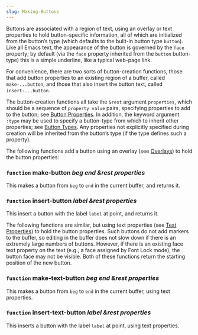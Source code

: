 ```yaml
---
slug: Making-Buttons
---
```


Buttons are associated with a region of text, using an overlay or text properties to hold button-specific information, all of which are initialized from the button’s type (which defaults to the built-in button type `button`). Like all Emacs text, the appearance of the button is governed by the `face` property; by default (via the `face` property inherited from the `button` button-type) this is a simple underline, like a typical web-page link.

For convenience, there are two sorts of button-creation functions, those that add button properties to an existing region of a buffer, called `make-...button`, and those that also insert the button text, called `insert-...button`.

The button-creation functions all take the `&rest` argument `properties`, which should be a sequence of `property value` pairs, specifying properties to add to the button; see [Button Properties](Button-Properties). In addition, the keyword argument `:type` may be used to specify a button-type from which to inherit other properties; see [Button Types](Button-Types). Any properties not explicitly specified during creation will be inherited from the button’s type (if the type defines such a property).

The following functions add a button using an overlay (see [Overlays](Overlays)) to hold the button properties:

### <span className="tag function">`function`</span> **make-button** *beg end \&rest properties*

This makes a button from `beg` to `end` in the current buffer, and returns it.

### <span className="tag function">`function`</span> **insert-button** *label \&rest properties*

This insert a button with the label `label` at point, and returns it.

The following functions are similar, but using text properties (see [Text Properties](Text-Properties)) to hold the button properties. Such buttons do not add markers to the buffer, so editing in the buffer does not slow down if there is an extremely large numbers of buttons. However, if there is an existing face text property on the text (e.g., a face assigned by Font Lock mode), the button face may not be visible. Both of these functions return the starting position of the new button.

### <span className="tag function">`function`</span> **make-text-button** *beg end \&rest properties*

This makes a button from `beg` to `end` in the current buffer, using text properties.

### <span className="tag function">`function`</span> **insert-text-button** *label \&rest properties*

This inserts a button with the label `label` at point, using text properties.

